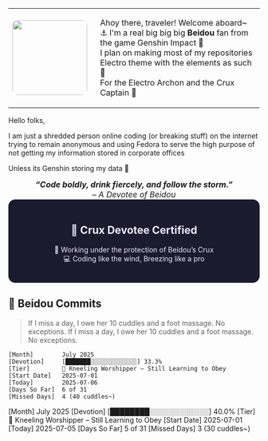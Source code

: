 <table>
  <tr>
    <td width="160">
      <img src="img/beidou.gif" width="150" style="border-radius: 10px;">
    </td>
    <td>
      <p>
        Ahoy there, traveler! Welcome aboard~ ⚓  
        I'm a real big big big <strong>Beidou</strong> fan from the game Genshin Impact 💋 <br>
        I plan on making most of my repositories Electro theme with the elements as such 🫠 <br>
        For the Electro Archon and the Crux Captain 💜
      </p>
    </td>
  </tr>
</table>

Hello folks,

I am just a shredded person online coding (or breaking stuff) on the internet trying to remain anonymous and using 
Fedora to serve the high purpose of not getting my information stored in corporate offices

Unless its Genshin storing my data 🙂

<div align="center" style="font-size: 16px; font-style: italic;">
  <strong>“Code boldly, drink fiercely, and follow the storm.”</strong><br>
  – A Devotee of Beidou
</div>

<div align="center" style="background-color:#1c1b2e; padding: 20px; border-radius: 14px; color: #f0e8ff;">
  <h2>🐉 Crux Devotee Certified</h2>
  <p>🌊 Working under the protection of Beidou’s Crux<br>
  💻 Coding like the wind, Breezing like a pro</p>
</div>

## 💜 Beidou Commits
> If I miss a day, I owe her 10 cuddles and a foot massage. No exceptions.
> If I miss a day, I owe her 10 cuddles and a foot massage. No exceptions.

```
[Month]        July 2025
[Devotion]     [███████░░░░░░░░░░░░░] 33.3%
[Tier]         🫦 Kneeling Worshipper – Still Learning to Obey
[Start Date]   2025-07-01
[Today]        2025-07-06
[Days So Far]  6 of 31
[Missed Days]  4 (40 cuddles~)
```
[Month]        July 2025
[Devotion]     [████████░░░░░░░░░░░░] 40.0%
[Tier]         🫦 Kneeling Worshipper – Still Learning to Obey
[Start Date]   2025-07-01
[Today]        2025-07-05
[Days So Far]  5 of 31
[Missed Days]  3 (30 cuddles~)
```
